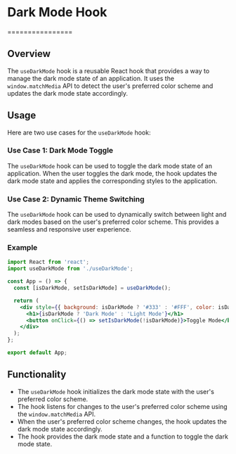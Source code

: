 # Dark Mode Hook
================

## Overview
The `useDarkMode` hook is a reusable React hook that provides a way to manage the dark mode state of an application. It uses the `window.matchMedia` API to detect the user's preferred color scheme and updates the dark mode state accordingly.

## Usage
Here are two use cases for the `useDarkMode` hook:

### Use Case 1: Dark Mode Toggle
The `useDarkMode` hook can be used to toggle the dark mode state of an application. When the user toggles the dark mode, the hook updates the dark mode state and applies the corresponding styles to the application.

### Use Case 2: Dynamic Theme Switching
The `useDarkMode` hook can be used to dynamically switch between light and dark modes based on the user's preferred color scheme. This provides a seamless and responsive user experience.

### Example
```jsx
import React from 'react';
import useDarkMode from './useDarkMode';

const App = () => {
  const [isDarkMode, setIsDarkMode] = useDarkMode();

  return (
    <div style={{ background: isDarkMode ? '#333' : '#FFF', color: isDarkMode ? '#FFF' : '#000' }}>
      <h1>{isDarkMode ? 'Dark Mode' : 'Light Mode'}</h1>
      <button onClick={() => setIsDarkMode(!isDarkMode)}>Toggle Mode</button>
    </div>
  );
};

export default App;
```

## Functionality
- The `useDarkMode` hook initializes the dark mode state with the user's preferred color scheme.
- The hook listens for changes to the user's preferred color scheme using the `window.matchMedia` API.
- When the user's preferred color scheme changes, the hook updates the dark mode state accordingly.
- The hook provides the dark mode state and a function to toggle the dark mode state.